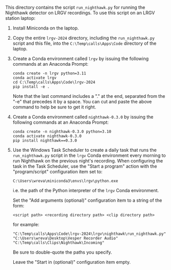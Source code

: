 This directory contains the script `run_nighthawk.py` for running the
Nighthawk detector on LRGV recordings. To use this script on an LRGV
station laptop:

1. Install Miniconda on the laptop.

2. Copy the entire `lrgv-2024` directory, including the
   `run_nighthawk.py` script and this file, into the
   `C:\Temp\calls\Apps\Code` directory of the laptop.

3. Create a Conda environment called `lrgv` by issuing the following
   commands at an Anaconda Prompt:

       conda create -n lrgv python=3.11
       conda activate lrgv
       cd C:\Temp\calls\Apps\Code\lrgv-2024
       pip install -e .

   Note that the last command includes a "." at the end, separated
   from the "-e" that precedes it by a space. You can cut and paste
   the above command to help be sure to get it right.

4. Create a Conda environment called `nighthawk-0.3.0` by issuing the
   following commands at an Anaconda Prompt:

       conda create -n nighthawk-0.3.0 python=3.10
       conda activate nighthawk-0.3.0
       pip install nighthawk==0.3.0

5. Use the Windows Task Scheduler to create a daily task that runs
   the `run_nighthawk.py` script in the `lrgv` Conda environment
   every morning to run Nighthawk on the previous night's recording.
   When configuring the task in the Task Scheduler, use the
   "Start a program" action with the "program/script" configuration
   item set to:

       C:\Users\wreva\miniconda3\envs\lrgv\python.exe

   i.e. the path of the Python interpreter of the `lrgv` Conda
   environment.
   
   Set the "Add arguments (optional)" configuration item to a string
   of the form:

       <script path> <recording directory path> <clip directory path>

   for example:

       "C:\Temp\calls\Apps\Code\lrgv-2024\lrgv\nighthawk\run_nighthawk.py" "C:\Users\wreva\Desktop\Vesper Recorder Audio" "C:\Temp\calls\Clips\Nighthawk\Incoming"

   Be sure to double-quote the paths you specify.

   Leave the "Start in (optional)" configuration item empty.
